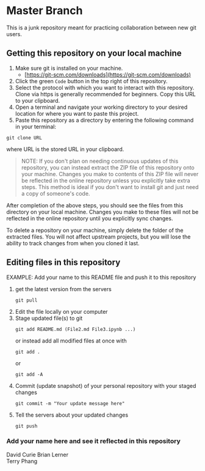 # Master Branch

This is a junk repository meant for practicing collaboration between new git users.

## Getting this repository on your local machine

1. Make sure git is installed on your machine.
    - [https://git-scm.com/downloads](https://git-scm.com/downloads)
2. Click the green `Code` button in the top right of this repository.
3. Select the protocol with which you want to interact with this repository. Clone via https is generally recommended for beginners. Copy this URL to your clipboard.
4. Open a terminal and navigate your working directory to your desired location for where you want to paste this project.
5. Paste this repository as a directory by entering the following command in your terminal:
```
git clone URL
```
where URL is the stored URL in your clipboard.

> NOTE: If you don't plan on needing continuous updates of this repository, you can instead extract the ZIP file of this repository onto your machine. Changes you make to contents of this ZIP file will never be reflected in the online repository unless you explicitly take extra steps. This method is ideal if you don't want to install git and just need a copy of someone's code.

After completion of the above steps, you should see the files from this directory on your local machine. Changes you make to these files will not be reflected in the online repository until you explicitly sync changes.

To delete a repository on your machine, simply delete the folder of the extracted files. You will not affect upstream projects, but you will lose the ability to track changes from when you cloned it last.

## Editing files in this repository

EXAMPLE: Add your name to this README file and push it to this repository

1. get the latest version from the servers
    ```
    git pull
    ```
2. Edit the file locally on your computer
3. Stage updated file(s) to git
    ```
    git add README.md (File2.md File3.ipynb ...)
    ```
    or instead add all modified files at once with
    ```
    git add .
    ```
    or
    ```
    git add -A
    ```
4. Commit (update snapshot) of your personal repository with your staged changes
    ```
    git commit -m "Your update message here"
    ```
5. Tell the servers about your updated changes
    ```
    git push
    ```

### Add your name here and see it reflected in this repository

David Curie
Brian Lerner  
Terry Phang  

